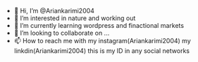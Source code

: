- 👋 Hi, I’m @Ariankarimi2004
- 👀 I’m interested in nature and working out
- 🌱 I’m currently learning wordpress and finactional markets
- 💞️ I’m looking to collaborate on ...
- 📫 How to reach me with my instagram(Ariankarimi2004) my linkdin(Ariankarimi2004) this is my ID in any social networks

<!---
Ariankarimi2004/Ariankarimi2004 is a ✨ special ✨ repository because its `README.md` (this file) appears on your GitHub profile.
You can click the Preview link to take a look at your changes.
--->
